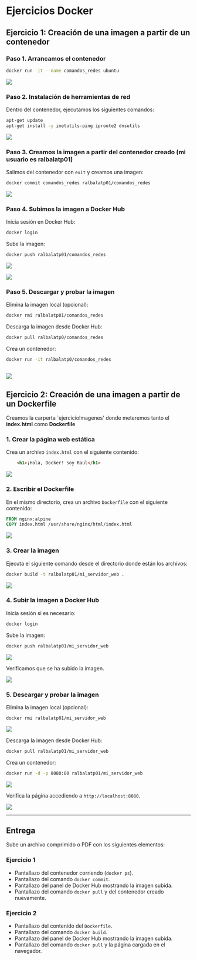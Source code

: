 # Ejercicios Docker

## Ejercicio 1: Creación de una imagen a partir de un contenedor

### Paso 1. Arrancamos  el contenedor

```bash
docker run -it --name comandos_redes ubuntu
```
![](imagenes/imagenesACT6/imagen1.png)

### Paso 2. Instalación de herramientas de red
Dentro del contenedor, ejecutamos los siguientes comandos:
```bash
apt-get update
apt-get install -y inetutils-ping iproute2 dnsutils
```
![](imagenes/imagenesACT6/imagen2.png)

### Paso 3. Creamos la imagen a partir del contenedor creado (mi usuario es ralbalatp01)
Salimos del contenedor con `exit` y creamos  una imagen:
```bash
docker commit comandos_redes ralbalatp01/comandos_redes
```
![](imagenes/imagenesACT6/imagen3.png)

### Paso 4. Subimos la imagen a Docker Hub 
Inicia sesión en Docker Hub:
```bash
docker login
```
Sube la imagen:
```bash
docker push ralbalatp01/comandos_redes
```
![](imagenes/imagenesACT6/imagen4.png)

![](imagenes/imagenesACT6/imagen5.png)

### Paso 5. Descargar y probar la imagen
Elimina la imagen local (opcional):
```bash
docker rmi ralbalatp01/comandos_redes
```
Descarga la imagen desde Docker Hub:
```bash
docker pull ralbalatp0/comandos_redes
```
Crea un contenedor:
```bash
docker run -it ralbalatp0/comandos_redes
```
![](imagenes/imagenesACT6/imagen6.png)
---

## Ejercicio 2: Creación de una imagen a partir de un Dockerfile
 Creamos la carperta `ejercicioImagenes' donde meteremos tanto el **index.html** como **Dockerfile**
### 1. Crear la página web estática
Crea un archivo `index.html` con el siguiente contenido:
```html
    <h1>¡Hola, Docker! soy Raul</h1>
```
![](imagenes/imagenesACT6/imagen7.png)

### 2. Escribir el Dockerfile
En el mismo directorio, crea un archivo `Dockerfile` con el siguiente contenido:
```Dockerfile
FROM nginx:alpine
COPY index.html /usr/share/nginx/html/index.html
```
![](imagenes/imagenesACT6/imagen8.png)

### 3. Crear la imagen
Ejecuta el siguiente comando desde el directorio donde están los archivos:
```bash
docker build -t ralbalatp01/mi_servidor_web .
```
![](imagenes/imagenesACT6/imagen9.png)

### 4. Subir la imagen a Docker Hub
Inicia sesión si es necesario:
```bash
docker login
```
Sube la imagen:
```bash
docker push ralbalatp01/mi_servidor_web
```
![](imagenes/imagenesACT6/imagen10.png)

 Verificamos que se ha subido la imagen.

 ![](imagenes/imagenesACT6/dockerhub.png)

### 5. Descargar y probar la imagen
Elimina la imagen local (opcional):
```bash
docker rmi ralbalatp01/mi_servidor_web
```
![](imagenes/imagenesACT6/imagen11.png)

Descarga la imagen desde Docker Hub:
```bash
docker pull ralbalatp01/mi_servidor_web
```
Crea un contenedor:
```bash
docker run -d -p 8080:80 ralbalatp01/mi_servidor_web
```

![](imagenes/imagenesACT6/imagen11.png)


Verifica la página accediendo a `http://localhost:8080`.

![](imagenes/imagenesACT6/imagen13.png)

---

## Entrega
Sube un archivo comprimido o PDF con los siguientes elementos:

### Ejercicio 1
- Pantallazo del contenedor corriendo (`docker ps`).
- Pantallazo del comando `docker commit`.
- Pantallazo del panel de Docker Hub mostrando la imagen subida.
- Pantallazo del comando `docker pull` y del contenedor creado nuevamente.

### Ejercicio 2
- Pantallazo del contenido del `Dockerfile`.
- Pantallazo del comando `docker build`.
- Pantallazo del panel de Docker Hub mostrando la imagen subida.
- Pantallazo del comando `docker pull` y la página cargada en el navegador.